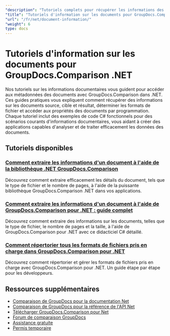 ```yaml
---
"description": "Tutoriels complets pour récupérer les informations des documents et les formats pris en charge avec GroupDocs.Comparison pour .NET."
"title": "Tutoriels d'information sur les documents pour GroupDocs.Comparison .NET"
"url": "/fr/net/document-information/"
"weight": 6
type: docs
---
```

# Tutoriels d'information sur les documents pour GroupDocs.Comparison .NET

Nos tutoriels sur les informations documentaires vous guident pour accéder aux métadonnées des documents avec GroupDocs.Comparison dans .NET. Ces guides pratiques vous expliquent comment récupérer des informations sur les documents source, cible et résultat, déterminer les formats de fichier et accéder aux propriétés des documents par programmation. Chaque tutoriel inclut des exemples de code C# fonctionnels pour des scénarios courants d'informations documentaires, vous aidant à créer des applications capables d'analyser et de traiter efficacement les données des documents.

## Tutoriels disponibles

### [Comment extraire les informations d'un document à l'aide de la bibliothèque .NET GroupDocs.Comparison](./extract-info-groupdocs-comparison-dotnet/)
Découvrez comment extraire efficacement les détails du document, tels que le type de fichier et le nombre de pages, à l'aide de la puissante bibliothèque GroupDocs.Comparison .NET dans vos applications.

### [Comment extraire les informations d'un document à l'aide de GroupDocs.Comparison pour .NET : guide complet](./extract-document-info-groupdocs-comparison-net/)
Découvrez comment extraire des informations sur les documents, telles que le type de fichier, le nombre de pages et la taille, à l'aide de GroupDocs.Comparison pour .NET avec ce didacticiel C# détaillé.

### [Comment répertorier tous les formats de fichiers pris en charge dans GroupDocs.Comparison pour .NET](./mastering-groupdocs-comparison-list-supported-formats/)
Découvrez comment répertorier et gérer les formats de fichiers pris en charge avec GroupDocs.Comparison pour .NET. Un guide étape par étape pour les développeurs.

## Ressources supplémentaires

- [Comparaison de GroupDocs pour la documentation Net](https://docs.groupdocs.com/comparison/net/)
- [Comparaison de GroupDocs pour la référence de l'API Net](https://reference.groupdocs.com/comparison/net/)
- [Télécharger GroupDocs.Comparison pour Net](https://releases.groupdocs.com/comparison/net/)
- [Forum de comparaison GroupDocs](https://forum.groupdocs.com/c/comparison)
- [Assistance gratuite](https://forum.groupdocs.com/)
- [Permis temporaire](https://purchase.groupdocs.com/temporary-license/)